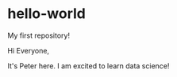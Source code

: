 # hello-world
My first repository!

Hi Everyone,

It's Peter here. I am excited to learn data science!
